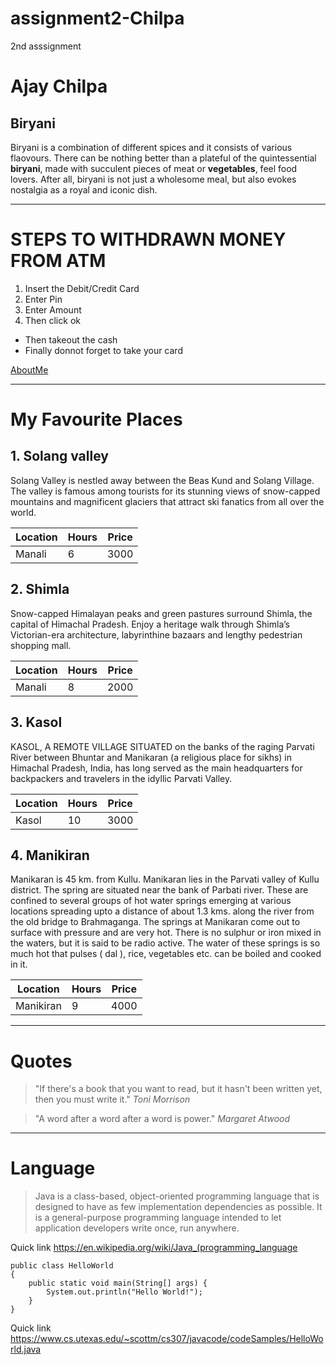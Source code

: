 # assignment2-Chilpa
2nd asssignment
# Ajay Chilpa
## Biryani
  Biryani is a combination of different spices and it consists of various flaovours.
  There can be nothing better than a plateful of the quintessential **biryani**, made with succulent pieces of meat or **vegetables**, feel food lovers. After all, biryani is not just a wholesome meal, but also evokes nostalgia as a royal and iconic dish.

  ***

  # STEPS TO WITHDRAWN MONEY FROM ATM
  1. Insert the Debit/Credit Card
  2. Enter Pin
  3. Enter Amount
  4. Then click ok
  * Then takeout the cash 
  * Finally donnot forget to take your card 

  [AboutMe](https://github.com/ChilpaAjay1990/assignment2-Chilpa/blob/main/AboutMe.md)

  ***

  # My Favourite Places 

  ##  1. Solang valley
  Solang Valley is nestled away between the Beas Kund and Solang Village. The valley is famous among tourists for its stunning views of snow-capped mountains and magnificent glaciers that attract ski fanatics from all over the world.

  | Location | Hours | Price |
  | --- | --------- | ---|
  | Manali | 6 | 3000 |

  ##  2. Shimla 
  Snow-capped Himalayan peaks and green pastures surround Shimla, the capital of Himachal Pradesh. Enjoy a heritage walk through Shimla’s Victorian-era architecture, labyrinthine bazaars and lengthy pedestrian shopping mall.
  
  | Location | Hours | Price |
  | --- | --------- | ---|
  | Manali | 8 | 2000 | 

  ##  3. Kasol 
  KASOL, A REMOTE VILLAGE SITUATED on the banks of the raging Parvati River between Bhuntar and Manikaran (a religious place for sikhs) in Himachal Pradesh, India, has long served as the main headquarters for backpackers and travelers in the idyllic Parvati Valley.
  
  | Location | Hours | Price |
  | --- | --------- | ---|
  | Kasol | 10 | 3000 |

   ##  4. Manikiran 
  Manikaran is 45 km. from Kullu. Manikaran lies in the Parvati valley of Kullu district. The spring are situated near the bank of Parbati river. These are confined to several groups of hot water springs emerging at various locations spreading upto a distance of about 1.3 kms. along the river from the old bridge to Brahmaganga. The springs at Manikaran come out to surface with pressure and are very hot. There is no sulphur or iron mixed in the waters, but it is said to be radio active. The water of these springs is so much hot that pulses ( dal ), rice, vegetables etc. can be boiled and cooked in it.

  | Location | Hours | Price |
  | --- | --------- | ---|
  | Manikiran | 9 | 4000 |

  ***

  # Quotes 
  >"If there's a book that you want to read, but it hasn't been written yet, then you must write it."
  *Toni Morrison*

  >"A word after a word after a word is power."
  *Margaret Atwood*

***

# Language
>Java is a class-based, object-oriented programming language that is designed to have as few implementation dependencies as possible. It is a general-purpose programming language intended to let application developers write once, run anywhere.

Quick link <https://en.wikipedia.org/wiki/Java_(programming_language>

```
public class HelloWorld
{
	public static void main(String[] args) {
		System.out.println("Hello World!");
	}
}

```
Quick link <https://www.cs.utexas.edu/~scottm/cs307/javacode/codeSamples/HelloWorld.java>









   
